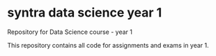 # syntra data science year 1
Repository for Data Science course - year 1

This repository contains all code for assignments and exams in year 1.
